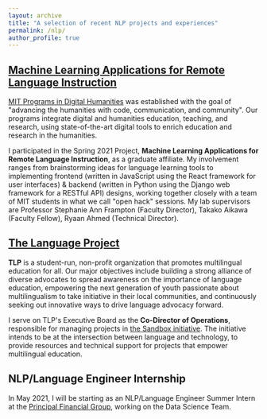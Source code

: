 ```yaml
---
layout: archive
title: "A selection of recent NLP projects and experiences"
permalink: /nlp/
author_profile: true
---
```


[Machine Learning Applications for Remote Language Instruction](https://github.com/dhmit/lang_learn)
---

[MIT Programs in Digital Humanities](https://digitalhumanities.mit.edu) was established with the goal of "advancing the humanities with code, communication, and community". Our programs integrate digital and humanities education, teaching, and research, using state-of-the-art digital tools to enrich education and research in the humanities. 

I participated in the Spring 2021 Project, <b>Machine Learning Applications for Remote Language Instruction</b>, as a graduate affiliate. My involvement ranges from brainstorming ideas for language learning tools to implementing frontend (written in JavaScript using the React framework for user interfaces) & backend (written in Python using the Django web framework for a RESTful API) designs, working  together closely with a team of MIT students in what we call "open hack" sessions. My lab supervisors are Professor Stephanie Ann Frampton (Faculty Director), Takako Aikawa (Faculty Fellow), Ryaan Ahmed (Technical Director).


[The Language Project](https://www.the-language-project.org/index.html)
---

<b>TLP</b> is a student-run, non-profit organization that promotes multilingual education for all. Our major objectives include building a strong alliance of diverse advocates to spread awareness on the importance of language education, empowering the next generation of youth passionate about multilingualism to take initiative in their local communities, and continuously seeking out innovative ways to drive language advocacy forward.

I serve on TLP's Executive Board as the <b>Co-Director of Operations</b>, responsible for managing projects in [the Sandbox initiative](https://www.the-language-project.org/sandbox.html). The initiative intends to be at the intersection between language and technology, to provide resources and technical support for projects that empower multilingual education.


NLP/Language Engineer Internship
---

In May 2021, I will be starting as an NLP/Language Engineer Summer Intern at the [Principal Financial Group](https://www.principal.com), working on the Data Science Team.

